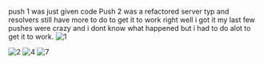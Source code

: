 push 1 was just given code 
Push 2 was a refactored server typ and resolvers still have more to do to get it to work right 
well i got it my last few pushes were crazy and i dont know what happened but i had to do alot to get it to work. 
![1](https://user-images.githubusercontent.com/102047814/200970773-9358f34e-4d82-49dd-96e5-f8a76f163d1e.png)

![2](https://user-images.githubusercontent.com/102047814/200970768-4aa36648-0d92-48d3-a744-864d17c97b94.png)
![4](https://user-images.githubusercontent.com/102047814/200970790-4d74187c-d2e8-47e0-8d27-22a54b9f67f7.png)
![7](https://user-images.githubusercontent.com/102047814/200970798-8938b2ee-20b4-40b4-ac59-2acf9cb3a0c4.png)
